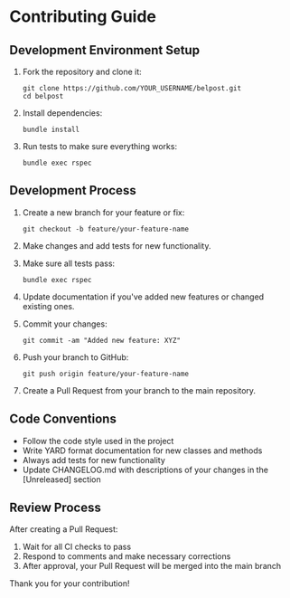 # Contributing Guide

## Development Environment Setup

1. Fork the repository and clone it:
   ```
   git clone https://github.com/YOUR_USERNAME/belpost.git
   cd belpost
   ```

2. Install dependencies:
   ```
   bundle install
   ```

3. Run tests to make sure everything works:
   ```
   bundle exec rspec
   ```

## Development Process

1. Create a new branch for your feature or fix:
   ```
   git checkout -b feature/your-feature-name
   ```

2. Make changes and add tests for new functionality.

3. Make sure all tests pass:
   ```
   bundle exec rspec
   ```

4. Update documentation if you've added new features or changed existing ones.

5. Commit your changes:
   ```
   git commit -am "Added new feature: XYZ"
   ```

6. Push your branch to GitHub:
   ```
   git push origin feature/your-feature-name
   ```

7. Create a Pull Request from your branch to the main repository.

## Code Conventions

- Follow the code style used in the project
- Write YARD format documentation for new classes and methods
- Always add tests for new functionality
- Update CHANGELOG.md with descriptions of your changes in the [Unreleased] section

## Review Process

After creating a Pull Request:
1. Wait for all CI checks to pass
2. Respond to comments and make necessary corrections
3. After approval, your Pull Request will be merged into the main branch

Thank you for your contribution! 